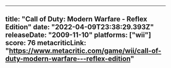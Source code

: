 
---
title: "Call of Duty: Modern Warfare - Reflex Edition"
date: "2022-04-09T23:38:29.393Z"
releaseDate: "2009-11-10"
platforms: ["wii"]
score: 76
metacriticLink: "https://www.metacritic.com/game/wii/call-of-duty-modern-warfare---reflex-edition"
---
